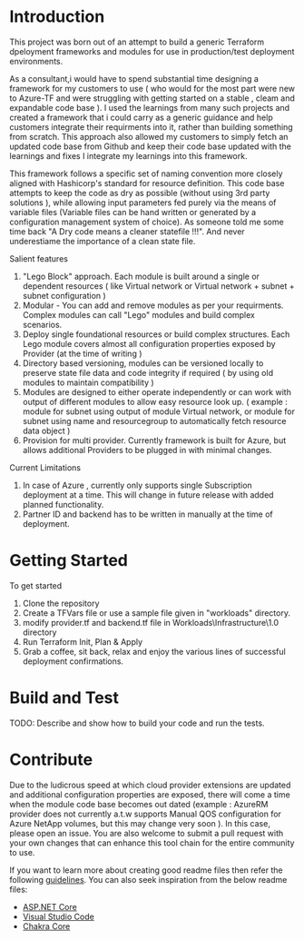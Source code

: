 # Introduction 
This project was born out of an attempt to build a generic Terraform dpeloyment frameworks and modules for use in production/test deployment environments.

As a consultant,i would have to spend substantial time designing a framework for my customers to use ( who would for the most part were new to Azure-TF and were struggling with getting started on a stable , cleam and expandable code base ). I used the learnings from many such projects and created a framework that i could carry as a generic guidance and help customers integrate their requirments into it, rather than building something from scratch. This approach also allowed my customers to simply fetch an updated code base from Github and keep their code base updated with the learnings and fixes I integrate my learnings into this framework.

This framework follows a specific set of naming convention more closely aligned with Hashicorp's standard for resource definition.
This code base attempts to keep the code as dry as possible (without using 3rd party solutions ), while allowing input parameters fed purely via the means of variable files (Variable files can be hand written or generated by a configuration management system of choice).
As someone told me some time back "A Dry code means a cleaner statefile !!!". And never underestiame the importance of a clean state file.

Salient features
  1. "Lego Block" approach. Each module is built around a single or dependent resources ( like Virtual network or Virtual network + subnet + subnet configuration )
  2. Modular - You can add and remove modules as per your requirments. Complex modules can call "Lego" modules and build complex scenarios.
  3. Deploy single foundational resources or build complex structures. Each Lego module covers almost all configuration properties exposed by Provider (at the time of writing )
  4. Directory based versioning, modules can be versioned locally to preserve state file data and code integrity if required ( by using old modules to maintain compatibility )
  5. Modules are designed to either operate independently or can work with output of different modules to allow easy resource look up. ( example : module for subnet using output of module Virtual network, or module for subnet using name and resourcegroup to automatically fetch resource data object )
  6. Provision for multi provider. Currently framework is built for Azure, but allows additional Providers to be plugged in with minimal changes.


Current Limitations 
  1. In case of Azure , currently only supports single Subscription deployment at a time. This will change in future release with added planned functionality.
  2. Partner ID and backend has to be written in manually at the time of deployment.


# Getting Started
To get started 
1.	Clone the repository
2.	Create a TFVars file or use a sample file given in "workloads" directory.
3.	modify provider.tf and backend.tf file in Workloads\Infrastructure\1.0 directory
4.	Run Terraform Init, Plan & Apply
5.	Grab a coffee, sit back, relax and enjoy the various lines of successful deployment confirmations.

# Build and Test
TODO: Describe and show how to build your code and run the tests. 

# Contribute
Due to the ludicrous speed at which cloud provider extensions are updated and additional configuration properties are exposed, there will come a time when the module code base becomes out dated (example : AzureRM provider does not currently a.t.w supports Manual QOS configuration for Azure NetApp volumes, but this may change very soon ). In this case, please open an issue. 
You are also welcome to submit a pull request with your own changes that can enhance this tool chain for the entire community to use.

If you want to learn more about creating good readme files then refer the following [guidelines](https://docs.microsoft.com/en-us/azure/devops/repos/git/create-a-readme?view=azure-devops). You can also seek inspiration from the below readme files:
- [ASP.NET Core](https://github.com/aspnet/Home)
- [Visual Studio Code](https://github.com/Microsoft/vscode)
- [Chakra Core](https://github.com/Microsoft/ChakraCore)
